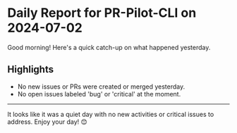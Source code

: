# Daily Report for PR-Pilot-CLI on 2024-07-02

Good morning! Here's a quick catch-up on what happened yesterday.

## Highlights
- No new issues or PRs were created or merged yesterday.
- No open issues labeled 'bug' or 'critical' at the moment.

---

It looks like it was a quiet day with no new activities or critical issues to address. Enjoy your day! 😊